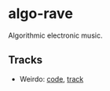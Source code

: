 # algo-rave
Algorithmic electronic music.

## Tracks

 - Weirdo: [code](https://github.com/Onuchin-Artem/algo-rave/blob/master/weirdo%20(techno).Rb), [track](https://soundcloud.com/artem-onuchin/weirdo)
